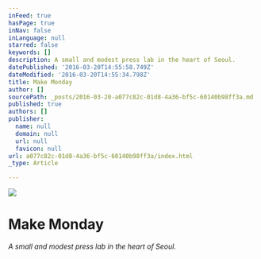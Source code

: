 ```yaml
---
inFeed: true
hasPage: true
inNav: false
inLanguage: null
starred: false
keywords: []
description: A small and modest press lab in the heart of Seoul.
datePublished: '2016-03-20T14:55:58.749Z'
dateModified: '2016-03-20T14:55:34.798Z'
title: Make Monday
author: []
sourcePath: _posts/2016-03-20-a077c82c-01d8-4a36-bf5c-60140b98ff3a.md
published: true
authors: []
publisher:
  name: null
  domain: null
  url: null
  favicon: null
url: a077c82c-01d8-4a36-bf5c-60140b98ff3a/index.html
_type: Article

---
```

![](https://the-grid-user-content.s3-us-west-2.amazonaws.com/a44c966c-d5fb-4435-aa74-1cee0688f41a.jpg)

# Make Monday

_A small and modest press lab in the heart of Seoul._